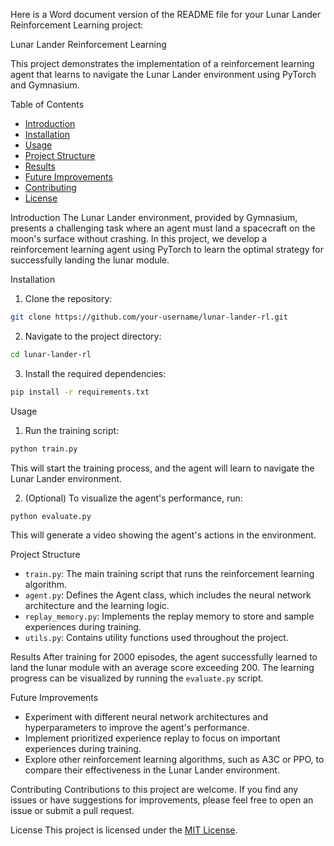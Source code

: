 Here is a Word document version of the README file for your Lunar Lander Reinforcement Learning project:

 Lunar Lander Reinforcement Learning

This project demonstrates the implementation of a reinforcement learning agent that learns to navigate the Lunar Lander environment using PyTorch and Gymnasium.

 Table of Contents
- [Introduction](introduction)
- [Installation](installation)
- [Usage](usage)
- [Project Structure](project-structure)
- [Results](results)
- [Future Improvements](future-improvements)
- [Contributing](contributing)
- [License](license)

 Introduction
The Lunar Lander environment, provided by Gymnasium, presents a challenging task where an agent must land a spacecraft on the moon's surface without crashing. In this project, we develop a reinforcement learning agent using PyTorch to learn the optimal strategy for successfully landing the lunar module.

 Installation
1. Clone the repository:
```bash
git clone https://github.com/your-username/lunar-lander-rl.git
```
2. Navigate to the project directory:
```bash
cd lunar-lander-rl
```
3. Install the required dependencies:
```bash
pip install -r requirements.txt
```

 Usage
1. Run the training script:
```bash
python train.py
```
This will start the training process, and the agent will learn to navigate the Lunar Lander environment.

2. (Optional) To visualize the agent's performance, run:
```bash
python evaluate.py
```
This will generate a video showing the agent's actions in the environment.

 Project Structure
- `train.py`: The main training script that runs the reinforcement learning algorithm.
- `agent.py`: Defines the Agent class, which includes the neural network architecture and the learning logic.
- `replay_memory.py`: Implements the replay memory to store and sample experiences during training.
- `utils.py`: Contains utility functions used throughout the project.

 Results
After training for 2000 episodes, the agent successfully learned to land the lunar module with an average score exceeding 200. The learning progress can be visualized by running the `evaluate.py` script.

 Future Improvements
- Experiment with different neural network architectures and hyperparameters to improve the agent's performance.
- Implement prioritized experience replay to focus on important experiences during training.
- Explore other reinforcement learning algorithms, such as A3C or PPO, to compare their effectiveness in the Lunar Lander environment.

 Contributing
Contributions to this project are welcome. If you find any issues or have suggestions for improvements, please feel free to open an issue or submit a pull request.

 License
This project is licensed under the [MIT License](LICENSE).
